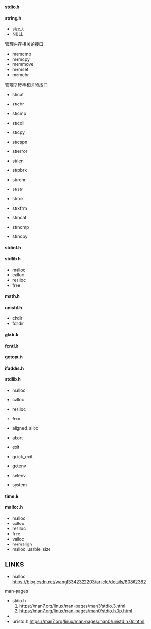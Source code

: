 
#### stdio.h

#### string.h

* size_t
* NULL

管理内存相关的接口

* memcmp
* memcpy
* memmove
* memset
* memchr

管理字符串相关的接口

* strcat
* strchr
* strcmp
* strcoll
* strcpy
* strcspn
* strerror
* strlen
* strpbrk
* strrchr
* strstr
* strtok
* strxfrm

* strncat
* strncmp
* strncpy

#### stdint.h

#### stdlib.h

* malloc
* calloc
* realloc
* free

#### math.h

#### unistd.h

* chdir
* fchdir

#### glob.h

#### fcntl.h

#### getopt.h

#### ifaddrs.h

#### stdlib.h

* malloc
* calloc
* realloc
* free
* aligned_alloc

* abort
* exit
* quick_exit

* getenv
* setenv

* system

#### time.h

#### malloc.h

* malloc
* calloc
* realloc
* free
* valloc
* memalign
* malloc_usable_size





## LINKS

*  malloc <https://blog.csdn.net/wang13342322203/article/details/80862382>

man-pages

* stdio.h
  1. <https://man7.org/linux/man-pages/man3/stdio.3.html>
  2. <https://man7.org/linux/man-pages/man0/stdio.h.0p.html>
*
* unistd.h <https://man7.org/linux/man-pages/man0/unistd.h.0p.html>

